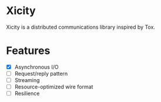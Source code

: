 # Xicity

Xicity is a distributed communications library inspired by Tox.

# Features
- [x] Asynchronous I/O
- [ ] Request/reply pattern
- [ ] Streaming
- [ ] Resource-optimized wire format
- [ ] Resilience
